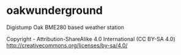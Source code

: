 # oakwunderground
Digistump Oak BME280 based weather station

Copyright - Attribution-ShareAlike 4.0 International (CC BY-SA 4.0)
http://creativecommons.org/licenses/by-sa/4.0/
